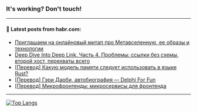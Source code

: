 ### It's working? Don't touch!

---
<!--
#### 🛠️ Technical stack:

![C++](https://img.shields.io/badge/C++-informational?logo=c%2B%2B&style=flat&logoColor=white&color=9C033A)
![Java](https://img.shields.io/badge/Java-informational?logo=java&style=flat&logoColor=white&color=007396)
![Kotlin](https://img.shields.io/badge/Kotlin-informational?logo=Kotlin&style=flat&logoColor=white&color=0095D5)
![JS](https://img.shields.io/badge/JS-informational?logo=javaScript&style=flat&logoColor=black&color=F7Df1E) <br>
![HTML5](https://img.shields.io/badge/HTML5-informational?logo=html5&style=flat&logoColor=white&color=E34F26)
![CSS3](https://img.shields.io/badge/CSS3-informational?logo=css3&style=flat&logoColor=white&color=157286)
![Sass](https://img.shields.io/badge/Saas-informational?logo=sass&style=flat&logoColor=white&color=hotpink)
![PHP](https://img.shields.io/badge/PHP-informational?logo=php&style=flat&logoColor=white&color=777BB4) <br>
![WebPAck](https://img.shields.io/badge/WebPack-informational?logo=webPack&style=flat&logoColor=white&color=FF6F00)
![Bootstrap](https://img.shields.io/badge/Bootstrap-informational?logo=Bootstrap&style=flat&logoColor=white&color=7952B3)
![MySQL](https://img.shields.io/badge/MySQL-informational?logo=MySQL&style=flat&logoColor=white&color=00f) <br>
![NodeJS](https://img.shields.io/badge/NodeJS-informational?logo=node.js&style=flat&logoColor=white&color=43853D)
![Spring](https://img.shields.io/badge/Spring-informational?logo=Spring&style=flat&logoColor=white&color=0A9EDC)
![Angular](https://img.shields.io/badge/Vue-informational?logo=vue.js&style=flat&logoColor=white&color=red)
![Git](https://img.shields.io/badge/Git-informational?logo=git&style=flat&logoColor=white&color=darkorange)

___
-->

#### 💬 Latest posts from habr.com:

<!-- BLOG-POST-LIST:START -->
- [Приглашаем на онлайновый митап про Метавселенную, ее образы и технологии](https://habr.com/ru/post/698088/?utm_source=habrahabr&utm_medium=rss&utm_campaign=698088)
- [Deep Dive Into Deep Link. Часть 4. Проблемы: ссылки без схемы, второй хост, перехваты всего](https://habr.com/ru/post/698094/?utm_source=habrahabr&utm_medium=rss&utm_campaign=698094)
- [[Перевод] Какую модель памяти следует использовать в языке Rust?](https://habr.com/ru/post/697882/?utm_source=habrahabr&utm_medium=rss&utm_campaign=697882)
- [[Перевод] Гэри Дарби, автобиография — Delphi For Fun](https://habr.com/ru/post/697954/?utm_source=habrahabr&utm_medium=rss&utm_campaign=697954)
- [[Перевод] Микрофронтенды: микросервисы для фронтенда](https://habr.com/ru/post/697994/?utm_source=habrahabr&utm_medium=rss&utm_campaign=697994)
<!-- BLOG-POST-LIST:END -->

---

[![Top Langs](https://github-readme-stats.vercel.app/api/top-langs/?username=zloylis&layout=compact&hide_border=true&theme=dracula)](https://github.com/zloylis)
